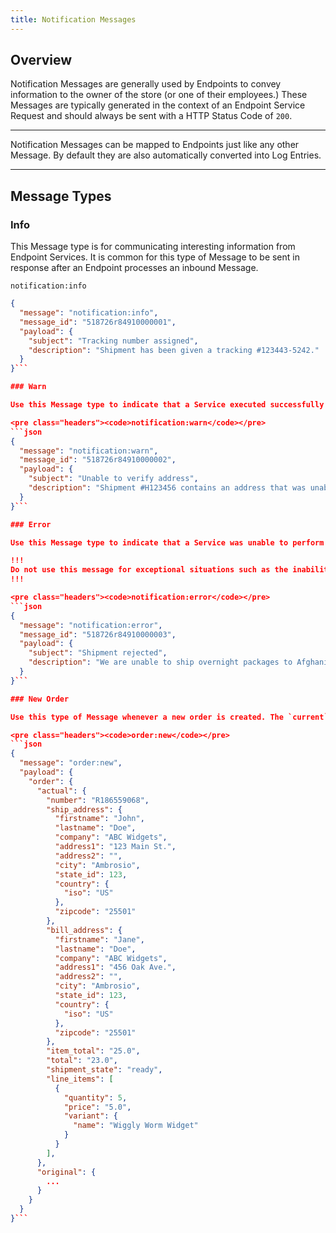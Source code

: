 ```yaml
---
title: Notification Messages
---
```


## Overview

Notification Messages are generally used by Endpoints to convey information to the owner of the store (or one of their employees.) These Messages are typically generated in the context of an Endpoint Service Request and should always be sent with a HTTP Status Code of `200`.

***
Notification Messages can be mapped to Endpoints just like any other Message. By default they are also automatically converted into Log Entries.
***

## Message Types

### Info

This Message type is for communicating interesting information from Endpoint Services. It is common for this type of Message to be sent in response after an Endpoint processes an inbound Message.

<pre class="headers"><code>notification:info</code></pre>
```json
{
  "message": "notification:info",
  "message_id": "518726r84910000001",
  "payload": {
    "subject": "Tracking number assigned",
    "description": "Shipment has been given a tracking #123443-5242."
  }
}```

### Warn

Use this Message type to indicate that a Service executed successfully but that there may be a potential problem that's worth investigating.

<pre class="headers"><code>notification:warn</code></pre>
```json
{
  "message": "notification:warn",
  "message_id": "518726r84910000002",
  "payload": {
    "subject": "Unable to verify address",
    "description": "Shipment #H123456 contains an address that was unabled to be verified. We have shipped the package anyways but it may not get there!"
  }
}```

### Error

Use this Message type to indicate that a Service was unable to perform the requested action. Typically this is a validation problem with the service or some other type of permanent failure. For example, a shipment is being requested to a country that is not eligible for shipping by the carrier. Use `notification:error` messages when no amount of retrying will change the outcome and its time to notify someone in charge of troubleshooting problems with the store.

!!!
Do not use this message for exceptional situations such as the inability to connect to a third party server. Those types of exceptions are considered [Failures](TODO) and should be handled by returning a `5XX` error code instead.
!!!

<pre class="headers"><code>notification:error</code></pre>
```json
{
  "message": "notification:error",
  "message_id": "518726r84910000003",
  "payload": {
    "subject": "Shipment rejected",
    "description": "We are unable to ship overnight packages to Afghanistan."
  }
}```

### New Order

Use this type of Message whenever a new order is created. The `current` and `actual` order keys help the Integrator distinguish ...? (TODO: Ask Brian what these do, again.)

<pre class="headers"><code>order:new</code></pre>
```json
{
  "message": "order:new",
  "payload": {
    "order": {
      "actual": {
        "number": "R186559068",
        "ship_address": {
          "firstname": "John",
          "lastname": "Doe",
          "company": "ABC Widgets",
          "address1": "123 Main St.",
          "address2": "",
          "city": "Ambrosio",
          "state_id": 123,
          "country": {
            "iso": "US"
          },
          "zipcode": "25501"
        },
        "bill_address": {
          "firstname": "Jane",
          "lastname": "Doe",
          "company": "ABC Widgets",
          "address1": "456 Oak Ave.",
          "address2": "",
          "city": "Ambrosio",
          "state_id": 123,
          "country": {
            "iso": "US"
          },
          "zipcode": "25501"
        },
        "item_total": "25.0",
        "total": "23.0",
        "shipment_state": "ready",
        "line_items": [
          {
            "quantity": 5,
            "price": "5.0",
            "variant": {
              "name": "Wiggly Worm Widget"
            }
          }
        ],
      },
      "original": {
        ...
      }
    }
  }
}```
